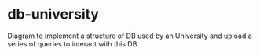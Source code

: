 # db-university
Diagram to implement a structure of DB used by an University and upload a series of queries to interact with this DB

